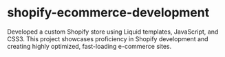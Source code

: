 # shopify-ecommerce-development
Developed a custom Shopify store using Liquid templates, JavaScript, and CSS3. This project showcases proficiency in Shopify development and creating highly optimized, fast-loading e-commerce sites.
